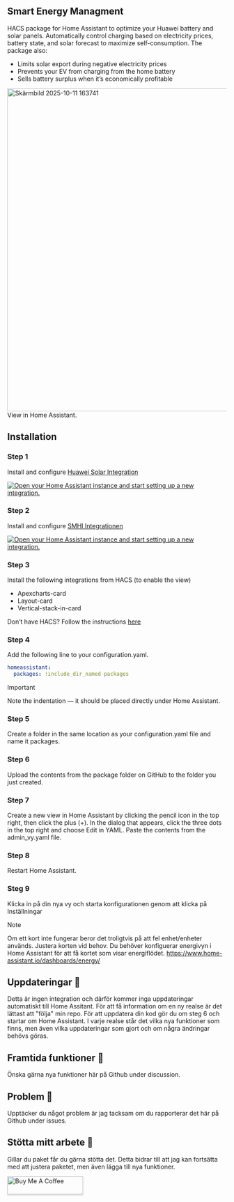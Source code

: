 ## Smart Energy Managment
HACS package for Home Assistant to optimize your Huawei battery and solar panels.
Automatically control charging based on electricity prices, battery state, and solar forecast to maximize self-consumption.
The package also:

- Limits solar export during negative electricity prices
- Prevents your EV from charging from the home battery
- Sells battery surplus when it’s economically profitable

<img width="1850" height="742" alt="Skärmbild 2025-10-11 163741" src="https://github.com/user-attachments/assets/8c306b50-f229-4a00-bfe9-e61b41ed0f2f" />
View in Home Assistant.

## Installation
### Step 1
Install and configure [Huawei Solar Integration](https://github.com/wlcrs/huawei_solar)

<a href="https://my.home-assistant.io/redirect/config_flow_start/?domain=huawei_solar" target="_blank" rel="noreferrer noopener"><img src="https://my.home-assistant.io/badges/config_flow_start.svg" alt="Open your Home Assistant instance and start setting up a new integration." /></a>

### Step 2
Install and configure [SMHI Integrationen](https://www.home-assistant.io/integrations/smhi/)

<a href="https://my.home-assistant.io/redirect/config_flow_start/?domain=smhi" target="_blank" rel="noreferrer noopener"><img src="https://my.home-assistant.io/badges/config_flow_start.svg" alt="Open your Home Assistant instance and start setting up a new integration." /></a>

### Step 3
Install the following integrations from HACS (to enable the view)
- Apexcharts-card 
- Layout-card
- Vertical-stack-in-card

Don’t have HACS?
Follow the instructions [here](https://www.hacs.xyz/docs/use/configuration/basic/)

### Step 4
Add the following line to your configuration.yaml.

```yml
homeassistant:
  packages: !include_dir_named packages
```
> [!IMPORTANT]
> Note the indentation — it should be placed directly under Home Assistant.

### Step 5
Create a folder in the same location as your configuration.yaml file and name it packages.

### Step 6
Upload the contents from the package folder on GitHub to the folder you just created.

### Step 7
Create a new view in Home Assistant by clicking the pencil icon in the top right, then click the plus (+). In the dialog that appears, click the three dots in the top right and choose Edit in YAML. Paste the contents from the admin_vy.yaml file.

### Step 8
Restart Home Assistant.

### Steg 9
Klicka in på din nya vy och starta konfigurationen genom att klicka på Inställningar

> [!NOTE]
> Om ett kort inte fungerar beror det troligtvis på att fel enhet/enheter används. Justera korten vid behov. Du behöver konfiguerar energivyn i Home Assistant för att få kortet som visar energiflödet. https://www.home-assistant.io/dashboards/energy/ 

## Uppdateringar :loudspeaker:
Detta är ingen integration och därför kommer inga uppdateringar automatiskt till Home Assitant. För att få information om en ny realse är det lättast att "följa" min repo. För att uppdatera din kod gör du om steg 6 och startar om Home Assistant. I varje realse står det vilka nya funktioner som finns, men även vilka uppdateringar som gjort och om några ändringar behövs göras. 

## Framtida funktioner :raising_hand:
Önska gärna nya funktioner här på Github under discussion. 

## Problem :bug:
Upptäcker du något problem är jag tacksam om du rapporterar det här på Github under issues.

## Stötta mitt arbete 🚀
Gillar du paket får du gärna stötta det. Detta bidrar till att jag kan fortsätta med att justera paketet, men även lägga till nya funktioner. 

<a href="https://www.buymeacoffee.com/henrikakere" target="https://buymeacoffee.com/henrikakere"><img src="https://www.buymeacoffee.com/assets/img/custom_images/orange_img.png" alt="Buy Me A Coffee" style="height: 41px !important;width: 174px !important;box-shadow: 0px 3px 2px 0px rgba(190, 190, 190, 0.5) !important;-webkit-box-shadow: 0px 3px 2px 0px rgba(190, 190, 190, 0.5) !important;" ></a>
